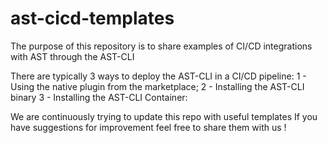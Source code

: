 # ast-cicd-templates
The purpose of this repository is to share examples of CI/CD integrations with AST through the AST-CLI

There are typically 3 ways to deploy the AST-CLI in a CI/CD pipeline:
1 - Using the native plugin from the marketplace;
2 - Installing the AST-CLI binary 
3 - Installing the AST-CLI Container: 


We are continuously trying to update this repo with useful templates
If you have suggestions for improvement feel free to share them with us !

